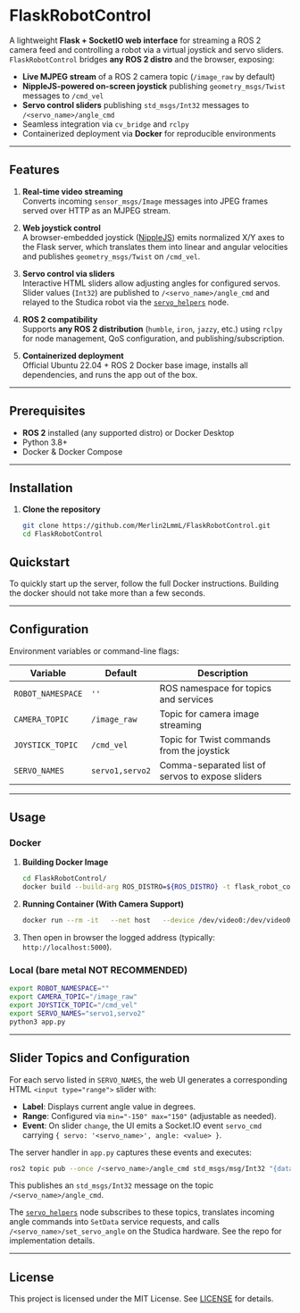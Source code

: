# FlaskRobotControl

A lightweight **Flask + SocketIO web interface** for streaming a ROS 2 camera feed and controlling a robot via a virtual joystick and servo sliders. `FlaskRobotControl` bridges **any ROS 2 distro** and the browser, exposing:

- **Live MJPEG stream** of a ROS 2 camera topic (`/image_raw` by default)
- **NippleJS-powered on-screen joystick** publishing `geometry_msgs/Twist` messages to `/cmd_vel`
- **Servo control sliders** publishing `std_msgs/Int32` messages to `/<servo_name>/angle_cmd`
- Seamless integration via `cv_bridge` and `rclpy`
- Containerized deployment via **Docker** for reproducible environments

---

## Features

1. **Real-time video streaming**  
   Converts incoming `sensor_msgs/Image` messages into JPEG frames served over HTTP as an MJPEG stream.

2. **Web joystick control**  
   A browser-embedded joystick ([NippleJS](https://github.com/yoannmoinet/nipplejs)) emits normalized X/Y axes to the Flask server, which translates them into linear and angular velocities and publishes `geometry_msgs/Twist` on `/cmd_vel`.

3. **Servo control via sliders**  
   Interactive HTML sliders allow adjusting angles for configured servos. Slider values (`Int32`) are published to `/<servo_name>/angle_cmd` and relayed to the Studica robot via the [`servo_helpers`](https://github.com/Merlin2LmmL/servo-helpers) node.

4. **ROS 2 compatibility**  
   Supports **any ROS 2 distribution** (`humble`, `iron`, `jazzy`, etc.) using `rclpy` for node management, QoS configuration, and publishing/subscription.

5. **Containerized deployment**  
   Official Ubuntu 22.04 + ROS 2 Docker base image, installs all dependencies, and runs the app out of the box.

---

## Prerequisites

- **ROS 2** installed (any supported distro) or Docker Desktop
- Python 3.8+
- Docker & Docker Compose

---

## Installation

1. **Clone the repository**

   ```bash
   git clone https://github.com/Merlin2LmmL/FlaskRobotControl.git
   cd FlaskRobotControl
   ```

## Quickstart

To quickly start up the server, follow the full Docker instructions. Building the docker should not take more than a few seconds.

---   

## Configuration

Environment variables or command-line flags:

| Variable          | Default         | Description                                      |
| ----------------- | --------------- | ------------------------------------------------ |
| `ROBOT_NAMESPACE` | `''`            | ROS namespace for topics and services            |
| `CAMERA_TOPIC`    | `/image_raw`    | Topic for camera image streaming                 |
| `JOYSTICK_TOPIC`  | `/cmd_vel`      | Topic for Twist commands from the joystick       |
| `SERVO_NAMES`     | `servo1,servo2` | Comma-separated list of servos to expose sliders |

---

## Usage

### Docker

1. **Building Docker Image**

     ```bash
     cd FlaskRobotControl/
     docker build --build-arg ROS_DISTRO=${ROS_DISTRO} -t flask_robot_control . // Replace ros2 distro as needed
     ```

 2. **Running Container (With Camera Support)**

    ```bash
    docker run --rm -it   --net host   --device /dev/video0:/dev/video0   flask_robot_control
    ```

3. Then open in browser the logged address (typically: `http://localhost:5000`).

### Local (bare metal NOT RECOMMENDED)

```bash
export ROBOT_NAMESPACE=""
export CAMERA_TOPIC="/image_raw"
export JOYSTICK_TOPIC="/cmd_vel"
export SERVO_NAMES="servo1,servo2"
python3 app.py
```

---

## Slider Topics and Configuration

For each servo listed in `SERVO_NAMES`, the web UI generates a corresponding HTML `<input type="range">` slider with:

* **Label**: Displays current angle value in degrees.
* **Range**: Configured via `min="-150" max="150"` (adjustable as needed).
* **Event**: On slider `change`, the UI emits a Socket.IO event `servo_cmd` carrying `{ servo: '<servo_name>', angle: <value> }`.

The server handler in `app.py` captures these events and executes:

```bash
ros2 topic pub --once /<servo_name>/angle_cmd std_msgs/msg/Int32 "{data: <angle>}"
```

This publishes an `std_msgs/Int32` message on the topic `/<servo_name>/angle_cmd`.

The [`servo_helpers`](https://github.com/Merlin2LmmL/servo-helpers) node subscribes to these topics, translates incoming angle commands into `SetData` service requests, and calls `/<servo_name>/set_servo_angle` on the Studica hardware. See the repo for implementation details.

---

## License

This project is licensed under the MIT License. See [LICENSE](LICENSE) for details.
